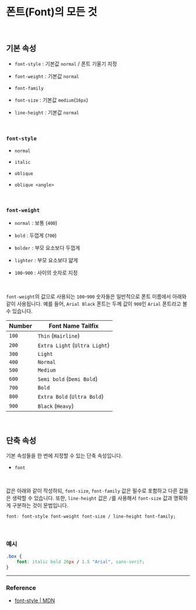 # 폰트(Font)의 모든 것

<br>

## 기본 속성

- `font-style` : 기본값 `normal` / 폰트 기울기 지정

- `font-weight` : 기본값 `normal`

- `font-family`

- `font-size` : 기본값 `medium`(`16px`)

- `line-height` : 기본값 `normal`

<br>

### `font-style`

- `normal`

- `italic`

- `oblique`

- `oblique <angle>`

<br>

### `font-weight`

- `normal` : 보통 (`400`)

- `bold` : 두껍게 (`700`)

- `bolder` : 부모 요소보다 두껍게

- `lighter` : 부모 요소보다 얇게

- `100`-`900` : 사이의 숫자로 지정

<br>

`font-weight`의 값으로 사용되는 `100`-`900` 숫자들은 일반적으로 폰트 이름에서 아래와 같이 사용됩니다. 예를 들어, `Arial Black` 폰트는 두께 값이 `900`인 `Arial` 폰트라고 볼 수 있습니다.

| Number | Font Name Tailfix             |
| ------ | ----------------------------- |
| `100`  | `Thin` (`Hairline`)           |
| `200`  | `Extra Light` (`Ultra Light`) |
| `300`  | `Light`                       |
| `400`  | `Normal`                      |
| `500`  | `Medium`                      |
| `600`  | `Semi bold` (`Demi Bold`)     |
| `700`  | `Bold`                        |
| `800`  | `Extra Bold` (`Ultra Bold`)   |
| `900`  | `Black` (`Heavy`)             |

<br>

## 단축 속성

기본 속성들을 한 번에 지정할 수 있는 단축 속성입니다.

- `font`

<br>

값은 아래와 같이 작성하되, `font-size`, `font-family` 값은 필수로 포함하고 다른 값들은 생략할 수 있습니다. 또한, `line-height` 값은 `/`를 사용해서 `font-size` 값과 명확하게 구분하는 것이 문법입니다.

```css
font: font-style font-weight font-size / line-height font-family;
```

<br>

### 예시

```css
.box {
	font: italic bold 20px / 1.5 "Arial", sans-serif;
}
```

---

### Reference

- [font-style | MDN](https://developer.mozilla.org/en-US/docs/Web/CSS/font-style)
